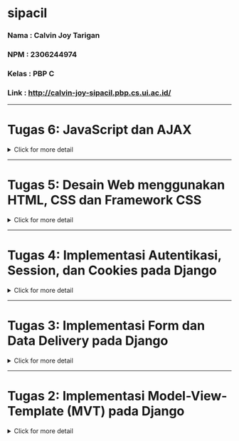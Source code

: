 # sipacil
### Nama  : Calvin Joy Tarigan
### NPM   : 2306244974
### Kelas : PBP C
### Link  : http://calvin-joy-sipacil.pbp.cs.ui.ac.id/
---

# Tugas 6: JavaScript dan AJAX

<details>
<summary>Click for more detail</summary>
<br>

## 1. Jelaskan manfaat dari penggunaan JavaScript dalam pengembangan aplikasi web!
JavaScript memungkinkan interaksi dinamis di halaman web, seperti validasi input, pembaruan konten tanpa memuat ulang halaman (AJAX), dan animasi. Ini meningkatkan pengalaman pengguna (UX) dan mempercepat performa aplikasi dengan mengurangi permintaan server.

## 2. Jelaskan fungsi dari penggunaan `await` ketika kita menggunakan `fetch()`! Apa yang akan terjadi jika kita tidak menggunakan `await`?
`await` pada `fetch()` menunda eksekusi hingga proses `fetch()` selesai, sehingga kita dapat bekerja dengan respons yang sudah tersedia. Tanpa `await`, kode akan terus berjalan tanpa menunggu hasil `fetch()`, yang bisa menyebabkan akses data sebelum respons diterima (berupa `Promise` yang belum diselesaikan).

## 3. Mengapa kita perlu menggunakan decorator `csrf_exempt` pada view yang akan digunakan untuk AJAX POST?
`csrf_exempt` digunakan untuk menonaktifkan perlindungan CSRF pada view, memungkinkan permintaan AJAX POST dari sumber yang valid tapi tanpa token CSRF. Ini berguna ketika AJAX POST berasal dari sumber eksternal atau jika validasi CSRF tidak diperlukan.

## 4. Pada tutorial PBP minggu ini, pembersihan data input pengguna dilakukan di belakang (backend) juga. Mengapa hal tersebut tidak dilakukan di frontend saja?
Pembersihan di backend diperlukan untuk mencegah manipulasi data dari sisi pengguna, seperti serangan injeksi atau bypass validasi di frontend. Dengan melakukan validasi di backend, kita memastikan keamanan dan integritas data meskipun pengguna mencoba mengubah logika di sisi klien (frontend).

## 5. Jelaskan bagaimana cara kamu mengimplementasikan checklist di atas secara step-by-step (bukan hanya sekadar mengikuti tutorial)!
1. **Menambahkan Pesan Error pada Login**:
   - Pada `views.py`, tambahkan validasi untuk memeriksa apakah form login valid.
   - Jika gagal, gunakan `messages.error` untuk menampilkan pesan error di halaman login.
   - Di template `login.html`, tampilkan pesan error dengan menggunakan `{{ messages }}`.

2. **Membuat Fungsi AJAX untuk Menambahkan Data**:
   - Buat fungsi view di `views.py` yang menerima data dari form melalui metode POST.
   - Gunakan decorator `@csrf_exempt` agar tidak perlu validasi CSRF token.
   - Buat objek baru berdasarkan data yang diterima dan simpan ke database.
   - Kembalikan respons HTTP dengan status 201 jika berhasil.

3. **Menambahkan Routing untuk AJAX**:
   - Di `urls.py`, buat path baru yang mengarahkan ke fungsi view AJAX.
   - Pastikan path ini bisa diakses hanya dengan metode POST.

4. **Menampilkan Data dengan fetch API**:
   - Buat fungsi JavaScript di template untuk mengambil data dari endpoint JSON.
   - Gunakan `fetch()` untuk mengambil data secara asynchronous.
   - Gunakan JavaScript untuk memanipulasi DOM dan menampilkan data di halaman tanpa perlu reload.

5. **Membuat Modal dengan Tailwind CSS**:
   - Tambahkan modal menggunakan komponen Tailwind di HTML.
   - Buat fungsi JavaScript untuk menampilkan dan menyembunyikan modal.

6. **Menambahkan Data dengan AJAX**:
   - Buat fungsi JavaScript untuk mengirim data form menggunakan `fetch()` dan metode POST.
   - Setelah berhasil, refresh data di halaman tanpa reload.

7. **Melindungi dari XSS**:
   - Gunakan fungsi `strip_tags` di backend untuk membersihkan input dari tag HTML berbahaya sebelum menyimpannya ke database.
   - Tambahkan validasi tambahan di form untuk membersihkan data input dari tag HTML.

8. **Membersihkan Data Lama dengan DOMPurify**:
   - Tambahkan DOMPurify di frontend untuk membersihkan data lama yang mungkin masih terinfeksi XSS ketika ditampilkan di halaman.

9. **Testing**:
    - Jalankan aplikasi dengan python manage.py runserver.
    - Uji fitur untuk memastikan berfungsi tanpa error.

10. **Git Push**:
    - Lakukan git add, git commit, dan git push ke GitHub.
    - GitHub Actions akan otomatis push ke PWS.

</details>

---

# Tugas 5: Desain Web menggunakan HTML, CSS dan Framework CSS

<details>
<summary>Click for more detail</summary>
<br>

## 1.  Jika terdapat beberapa CSS selector untuk suatu elemen HTML, jelaskan urutan prioritas pengambilan CSS selector tersebut!
- Inline CSS: CSS yang didefinisikan langsung pada elemen menggunakan atribut style memiliki prioritas tertinggi.

- ID Selector (#id) memiliki tingkat prioritas tertinggi di antara selector lainnya yang ada di dalam file CSS.

- Class, Attribute, dan Pseudo-class Selector (.class, [attribute], :hover) memiliki prioritas di bawah ID selector.

- Tag (Type) Selector (div, p, a) memiliki prioritas paling rendah.

- Universal Selector (*) dan kombinasi atau group selector biasanya memiliki prioritas paling rendah.

- !important: Deklarasi ini mengesampingkan semua aturan di atas, tetapi penggunaannya sebaiknya dihindari karena dapat menyulitkan debugging dan pemeliharaan kode.

Urutan prioritas dihitung berdasarkan kehadiran tipe selector (ID, class, atau tag) di dalam satu rule CSS. Jika dua selector memiliki tingkat spesifisitas yang sama, maka yang muncul terakhir dalam file CSS akan diterapkan.
 
## 2. Mengapa responsive design menjadi konsep yang penting dalam pengembangan aplikasi web? Berikan contoh aplikasi yang sudah dan belum menerapkan responsive design!
Responsive design sangat penting karena memungkinkan aplikasi web beradaptasi dengan berbagai ukuran layar dan perangkat, seperti smartphone, tablet, dan desktop. Ini meningkatkan user experience, memastikan navigasi yang mudah, dan mengoptimalkan SEO, karena mesin pencari seperti Google memprioritaskan situs yang mobile-friendly.

- Contoh aplikasi yang sudah menerapkan responsive design:

Twitter: Desain yang fleksibel dan menyesuaikan tampilan dengan berbagai ukuran layar.

- Contoh aplikasi yang belum menerapkan responsive design:

Craigslist: Tampilan kaku dan sulit diakses dari perangkat mobile, mengharuskan pengguna untuk zoom atau scroll horizontal.

## 3. Jelaskan perbedaan antara margin, border, dan padding, serta cara untuk mengimplementasikan ketiga hal tersebut!
- Margin: Ruang kosong di luar elemen, yang memisahkan elemen dari elemen lain. Margin tidak mempengaruhi ukuran elemen itu sendiri.

- Border: Garis yang mengelilingi elemen, yang berada di antara margin dan padding. Border dapat diatur ketebalan, warna, dan gayanya.

- Padding: Ruang kosong di dalam elemen, antara konten elemen dan border. Padding menambah ruang di dalam elemen tanpa mempengaruhi margin.

Margin, border, dan padding adalah bagian penting dalam mengatur jarak dan tampilan elemen pada halaman web. Margin menambahkan jarak di luar elemen, border adalah garis yang membungkus elemen, dan padding menambah ruang di dalam elemen antara konten dan border. 

Implementasi
```
div {
  margin: 20px; /* Menambah ruang di luar elemen */
  border: 2px solid black; /* Border hitam dengan ketebalan 2px */
  padding: 10px; /* Menambah ruang di dalam elemen, antara konten dan border */
}
```

## 4. Jelaskan konsep flex box dan grid layout beserta kegunaannya!

Flexbox dan Grid Layout adalah dua teknik dalam CSS yang digunakan untuk mengatur tata letak elemen di halaman web, masing-masing dengan karakteristik dan kegunaan yang berbeda.

- Flex box adalah metode tata letak yang dirancang untuk satu dimensi (baik kolom atau baris) dan digunakan untuk mengatur elemen di sepanjang satu sumbu utama (horizontal atau vertikal). 

  Flex box berguna untuk mengatur elemen secara rapi dalam satu baris atau kolom. Cocok untuk tata letak yang lebih sederhana, seperti menyejajarkan item secara horizontal atau vertikal, dan mudah untuk membuat tampilan responsif. Contoh Implementasi Flexbox:
```
.container {
  display: flex; 
  justify-content: center; /* Pusatkan elemen secara horizontal */
  align-items: center; /* Pusatkan elemen secara vertikal */
}
```

- Grid Layout adalah sistem tata letak dua dimensi yang memungkinkan penempatan elemen di dalam baris dan kolom. Berbeda dengan Flexbox yang bekerja pada satu dimensi, Grid Layout memungkinkan pengaturan elemen secara lebih kompleks dalam dua arah (horizontal dan vertikal).

  Grid Layout berguna untuk mengatur elemen dalam baris dan kolom sekaligus. Cocok untuk tata letak yang lebih kompleks, seperti halaman dengan banyak elemen, dan memberikan lebih banyak kontrol dalam membuat tata letak yang terstruktur.
Contoh Implementasi Grid Layout:
```
.container {
  display: grid; 
  grid-template-columns: 1fr 1fr; /* Membuat dua kolom dengan ukuran yang sama */
  grid-gap: 10px; /* Menambahkan jarak antar kolom */
}
```
 
## 5. Jelaskan bagaimana cara kamu mengimplementasikan checklist di atas secara step-by-step (bukan hanya sekadar mengikuti tutorial)!

a. Tambahkan Meta Viewport untuk Responsivitas:
- Tambahkan tag meta viewport di dalam tag `<head>`.
- Sesuaikan pengaturan viewport untuk mendukung tampilan responsif.

b. Integrasikan Tailwind CSS:
- Tambahkan script CDN Tailwind di bagian `<head>`.
- Pastikan CDN dihubungkan dengan benar untuk menggunakan class Tailwind.

c. Buat Navbar dengan Tailwind:
- Buat file navbar.html dengan struktur HTML menggunakan class Tailwind.
- Sertakan navbar di halaman seperti main.html, edit_product.html, dan create_product_entry.html dengan {% include 'navbar.html' %}.

d. Buat Fitur Edit (Update):
- Tambahkan fungsi edit_product di views.py untuk menangani edit data.
- Buat form di edit_product.html dengan metode POST untuk menyimpan perubahan.
- Tambahkan URL path untuk edit di urls.py.
- Tambahkan tombol "Edit" di main.html untuk setiap product entry.

e. Buat Fitur Hapus (Delete):
- Tambahkan fungsi delete_product di views.py untuk menghapus data.
- Tambahkan URL path untuk delete di urls.py.
- Tambahkan tombol "Delete" di main.html untuk setiap product entry.

f. Testing:
- Jalankan aplikasi dengan python manage.py runserver.
- Uji fitur edit dan delete untuk memastikan berfungsi tanpa error.

g. Git Push:
- Lakukan git add, git commit, dan git push ke GitHub.
- GitHub Actions akan otomatis push ke PWS.

</details>

---

# Tugas 4: Implementasi Autentikasi, Session, dan Cookies pada Django

<details>
<summary>Click for more detail</summary>
<br>

1. Perbedaan antara `HttpResponseRedirect()` dan `redirect()`:
- `HttpResponseRedirect()`: Class yang digunakan untuk mengarahkan pengguna ke URL lain. Dalam penggunaannya, kita harus secara manual memberikan URL tujuan sebagai argumen.
- `redirect()`: Shortcut yang disediakan oleh Django untuk mempermudah pembuatan `HttpResponseRedirect`. Fungsi ini bisa menerima argumen berupa URL, nama view, atau object model.
Perbedaan utamanya adalah `redirect()` lebih fleksibel dan merupakan shorthand untuk `HttpResponseRedirect`.

2. Untuk menghubungkan model Product dengan User, biasanya digunakan relasi ForeignKey atau ManyToManyField. ForeignKey digunakan jika setiap produk hanya dimiliki oleh satu pengguna, sedangkan ManyToManyField digunakan jika sebuah produk bisa dimiliki oleh banyak pengguna, dan setiap pengguna juga bisa memiliki banyak produk. Dengan ForeignKey, setiap objek di model Product terhubung ke satu pengguna saja, menunjukkan hubungan satu-ke-banyak. Sebaliknya, ManyToManyField memungkinkan hubungan banyak-ke-banyak, di mana satu produk dapat dimiliki oleh banyak pengguna, dan setiap pengguna dapat memiliki banyak produk.
```python
# Implementasi pada models.py yang ada pada subdirektori main
...
from django.contrib.auth.models import User
...
class ProductEntry(models.Model):
    user = models.ForeignKey(User, on_delete=models.CASCADE) # Penghubung dengan model User
    ...
```

3. Perbedaan antara authentication dan authorization:
- Authentication: Proses verifikasi identitas pengguna (misalnya, apakah username dan password benar?). Ini terjadi ketika pengguna login.
- Authorization: Setelah pengguna terautentikasi, authorization menentukan hak akses pengguna terhadap sumber daya tertentu (misalnya, apakah pengguna ini boleh mengakses halaman admin?).

Implementasi di Django:
- Authentication: Django menggunakan `django.contrib.auth` untuk mengautentikasi pengguna. Ketika pengguna memasukkan kredensial mereka, Django memverifikasi melalui model User. Jika kredensial cocok, pengguna dianggap terautentikasi.
- Authorization: Django menyediakan decorators seperti `@login_required` dan permission system untuk mengontrol akses ke views tertentu berdasarkan status autentikasi atau hak akses pengguna.

4. Django menggunakan session untuk mengingat pengguna yang telah login. Saat pengguna berhasil login, Django menyimpan session ID pengguna dalam sebuah cookie di browser. Informasi detail mengenai pengguna disimpan di server dalam database session.

Cookies adalah file kecil yang disimpan di browser pengguna, digunakan untuk menyimpan data sesi, preferensi pengguna, dll.
Cookies juga dapat digunakan untuk menyimpan preferensi bahasa, keranjang belanja, atau untuk tracking analitik.
Tidak semua cookies aman. Beberapa cookies (seperti cookies yang digunakan untuk login session) harus ditandai dengan flag HttpOnly dan Secure untuk mencegah akses dari JavaScript dan memastikan hanya dikirim melalui koneksi HTTPS.

5. Cara saya mengimplementasikan checklist step-by-step,

a. Membuat Fungsi Registrasi:
- Impor `UserCreationForm` dan `messages` di views.py.
- Tambahkan fungsi `register()` untuk menangani pembuatan akun pengguna. Fungsi ini menggunakan `UserCreationForm` untuk menampilkan dan memvalidasi form registrasi.
- Jika form valid, data pengguna disimpan, dan pesan sukses ditampilkan menggunakan messages.success. Pengguna kemudian diarahkan ke halaman login setelah registrasi berhasil.

b. Membuat Template HTML untuk Registrasi:
Buat file register.html yang memuat form pendaftaran dengan menggunakan `{{ form.as_table }}` untuk menampilkan form dalam bentuk tabel. Pastikan juga untuk menyertakan CSRF token untuk keamanan.

c. Menghubungkan Fungsi ke URL:
Di urls.py, impor fungsi `register()` dan tambahkan ke dalam urlpatterns untuk menghubungkan URL /register/ dengan fungsi registrasi.

d. Membuat Fungsi Login:
- Impor AuthenticationForm, authenticate, dan login di views.py.
- Tambahkan fungsi `login_user()` untuk menangani autentikasi pengguna. Fungsi ini mengecek apakah form login valid dan melakukan login jika data benar.
- Setelah berhasil login, pengguna diarahkan ke halaman utama (main).

e. Membuat Template HTML untuk Login:
Buat file login.html untuk menampilkan form login. Tambahkan juga link ke halaman registrasi jika pengguna belum memiliki akun.

f. Menghubungkan Login ke URL:
Di urls.py, impor fungsi login_user() dan tambahkan URL /login/ ke dalam urlpatterns.

g. Menambahkan Logout dan Restriksi Akses:
- Tambahkan fungsi `logout_user()` di views.py untuk menghapus sesi pengguna dan mengarahkan mereka kembali ke halaman login setelah logout.
- Gunakan dekorator  `@login_required` pada fungsi show_main() untuk membatasi akses hanya kepada pengguna yang sudah login.

h. Menambahkan Fitur Cookies untuk Last Login:
- Pada fungsi `login_user()`, tambahkan cookie last_login setelah login berhasil menggunakan response.set_cookie(). Di halaman utama, cookie ini ditampilkan untuk menunjukkan kapan terakhir kali pengguna login.
- Pada fungsi logout, hapus cookie last_login menggunakan `response.delete_cookie()`.

i. Menghubungkan Model ProductEntry dengan User:
- Tambahkan ForeignKey ke model ProductEntry untuk mengaitkan product entry dengan pengguna yang membuatnya. Gunakan request.user untuk menetapkan pengguna saat product entry disimpan.
- Ubah query di fungsi show_main() untuk hanya menampilkan product entries milik pengguna yang sedang login dengan memfilter berdasarkan user=request.user.

j. Menerapkan Migrasi:
Jalankan `python manage.py makemigrations` dan `python manage.py migrate` untuk menerapkan perubahan model ke database, termasuk penambahan relasi ForeignKey.

k. Git Push:
- Lakukan git add, git commit, dan git push ke GitHub.
- GitHub Actions akan otomatis push ke PWS.


</details>

---

# Tugas 3: Implementasi Form dan Data Delivery pada Django

<details>
<summary>Click for more detail</summary>
<br>

1. Data delivery penting dalam pengimplementasian platform karena memungkinkan pertukaran informasi antara client dan server. Tanpa mekanisme ini, aplikasi tidak akan dapat menampilkan atau menerima data secara dinamis, yang sangat penting dalam aplikasi berbasis web yang membutuhkan interaksi terus-menerus dengan server untuk mendapatkan atau mengirimkan informasi.

2. JSON biasanya dianggap lebih baik untuk penggunaan web modern dibandingkan XML karena JSON lebih ringkas, lebih mudah dibaca oleh manusia, dan lebih cepat diproses oleh komputer. JSON juga memiliki struktur yang lebih sederhana dibandingkan XML, yang sering kali membutuhkan tag pembuka dan penutup yang memperbesar ukuran data. Oleh karena itu, JSON lebih populer karena efisiensi dalam pengiriman data dan kemudahan penggunaan dengan bahasa pemrograman modern, termasuk JavaScript.

3. Method is_valid() pada form Django digunakan untuk memvalidasi data yang dimasukkan ke dalam form. Method ini akan memeriksa apakah data yang dimasukkan sesuai dengan aturan validasi yang telah ditentukan (seperti tipe data, panjang karakter, dsb.). Jika data valid, method ini mengembalikan nilai True dan data dapat diproses lebih lanjut. Kita membutuhkan method ini untuk memastikan bahwa data yang dikirimkan ke server tidak mengandung kesalahan atau nilai yang tidak diinginkan, sehingga aplikasi berjalan dengan aman dan sesuai harapan.

4. csrf_token digunakan untuk melindungi aplikasi dari serangan CSRF (Cross-Site Request Forgery). Jika kita tidak menambahkan csrf_token, penyerang dapat mengirimkan permintaan palsu dari situs lain yang seolah-olah berasal dari pengguna yang sah, sehingga memungkinkan penyerang untuk melakukan aksi seperti mengubah data atau melakukan transaksi tanpa sepengetahuan pengguna. Dengan csrf_token, setiap permintaan form harus mengandung token yang hanya valid untuk sesi pengguna tersebut, sehingga serangan CSRF bisa dicegah.

5. Cara saya mengimplementasikan checklist step-by-step,

a. Buat Skeleton Views
- Buat direktori templates dan file base.html.
- Gunakan {% block %} di base.html untuk membuat kerangka umum yang bisa di-extend.
- Ubah file main.html untuk me-extend base.html.
- Sesuaikan settings.py dengan menambahkan templates ke dalam DIRS pada variabel TEMPLATES.

b. Ubah Primary Key menjadi UUID
- Tambahkan baris id = models.UUIDField() di models.py untuk mengganti ID menjadi UUID.
- Jika sudah ada data, hapus database lama (db.sqlite3).
- Jalankan perintah migrasi:
```
python manage.py makemigrations
python manage.py migrate
```

c. Buat Form Input Data
- Buat file forms.py di direktori main dan tambahkan form model ProductEntryForm.
- Tambahkan fungsi create_product_entry di views.py untuk menampilkan form dan menyimpan data yang diinput.
- Ubah fungsi show_main di views.py untuk menampilkan data ProductEntry yang sudah ada.
- Tambahkan URL path di urls.py untuk mengakses form input data

d. Tampilkan Data dalam Format XML dan JSON
- Tambahkan fungsi show_xml dan show_json di views.py untuk menampilkan data dalam format XML dan JSON menggunakan serializers.
- Buat path URL untuk masing-masing format di urls.py:
```
path('xml/', show_xml, name='show_xml'),
path('json/', show_json, name='show_json')
```

e. Tampilkan Data Berdasarkan ID dalam Format XML dan JSON
- Tambahkan fungsi show_xml_by_id dan show_json_by_id di views.py untuk menampilkan data berdasarkan ID.
- Buat path URL untuk mengakses data berdasarkan ID di urls.py:
```
path('xml/<str:id>/', show_xml_by_id, name='show_xml_by_id'),
path('json/<str:id>/', show_json_by_id, name='show_json_by_id'),
```

f. Tes dengan Postman
- Jalankan server Django dengan perintah python manage.py runserver.
- Gunakan Postman untuk mengakses URL /xml/, /json/, /xml/[id], dan /json/[id].
![image](https://github.com/user-attachments/assets/f615f146-a445-469e-8461-74a648f1de12)
![image](https://github.com/user-attachments/assets/2deb2f2d-9f96-48c3-a4b5-4da731629c19)
![image](https://github.com/user-attachments/assets/807d2d84-8401-4db4-bf36-00a676ac1f0a)
![image](https://github.com/user-attachments/assets/bd545733-8451-4fae-91d7-620bf8bb2e0b)

g. Push Otomatis ke PWS Menggunakan GitHub Actions:
- Buat direktori .github/workflows/ di proyek Django.
- Buat file deploy.yml di dalamnya, kemudian isi dengan code yang diberikan asdos di dc
- Membuat Secret di GitHub:
Pergi ke Settings > Secrets and variables > Actions.
Isi Secret dengan format,
```
Name : PWS_URL
Secret : https://<username>:<password>@pbp.cs.ui.ac.id/<username>/<proyek>
```
- Update settings.py, tambahkan CSRF_TRUSTED_ORIGINS = ["https://<URL_PWS_KAMU>"]
  
h. Git Push:
- Lakukan git add, git commit, dan git push ke GitHub.
- GitHub Actions akan otomatis push ke PWS.

</details>

---

# Tugas 2: Implementasi Model-View-Template (MVT) pada Django

<details>
<summary>Click for more detail</summary>
<br>

1. Dengan mengikuti dan memahami contoh ataupun langkah dari tutorial 0 dan 1 kemudian saya implementasikan sesuai kebutuhan yang diminta.
  Ketika terjadi kesalahan, saya cenderung mencari langkah mana yang terlewat ataupun salah, kemudian memulainya lagi dari awal agar dapat lebih ingat lagi langkah demi langkah.

a. Persiapan Awal:
Instalasi Django: Install Django menggunakan pip.
Pembuatan Proyek: Inisialisasi proyek Django baru.
Pembuatan Aplikasi: Buat aplikasi dalam proyek Django.

b. Konfigurasi urls.py:
Definisi URL di Proyek: Tambahkan rute untuk aplikasi dalam konfigurasi URL proyek.
URL Aplikasi: Tentukan rute untuk views dalam aplikasi.

c. Implementasi views.py:
Buat Views: Definisikan fungsi untuk menangani request dan mengembalikan respons yang sesuai.

d. Desain models.py:
Definisikan Model: Buat model untuk merepresentasikan data yang akan disimpan di database.
Migrasi: Terapkan perubahan model ke database.

e. Buat Berkas HTML:
Template HTML: Buat berkas HTML untuk menampilkan data yang dikirim oleh views.

f. Testing:
Jalankan Server: Mulai server pengembangan.
Uji Akses: Akses aplikasi melalui browser untuk memastikan semuanya berfungsi dengan baik.

g. Git:
Add, Commit, Push: Simpan perubahan kode ke repositori versi kontrol dengan Git.

h. Deployment PWS:
Deploy: Push aplikasi ke PWS agar dapat terlihat secara online

3. User mengirimkan request melalui URL, lalu Django mengarahkan permintaan ke View yang memproses logika. Jika perlu data, View berinteraksi dengan Model untuk mengambilnya dari database. Setelah itu, View mengirim data ke Template yang menampilkan hasilnya dalam bentuk HTML. Akhirnya, Django mengirimkan response tersebut kembali ke user sebagai halaman web yang bisa dilihat di browser.
![image](https://github.com/user-attachments/assets/f427b469-1528-49ab-9b4b-df4706ec63bd)

4. Git berfungsi sebagai version control system (vcs) yang sangat berguna dalam pengembangan perangkat lunak. Fungsinya yaitu tracking perubahan, kolaborasi, backup, branching dan merging.
   
5. Django adalah pilihan ideal untuk pemula karena menawarkan kerangka kerja terstruktur dengan fitur lengkap seperti autentikasi, admin panel, dan ORM yang mempercepat pengembangan. Dengan arsitektur Model-View-Template (MVT), Django memisahkan logika bisnis, data, dan tampilan secara jelas, memudahkan pemahaman dan implementasi. Dokumentasi yang lengkap dan komunitas besar juga menyediakan dukungan yang cepat dan akses ke solusi, sehingga proses pembelajaran menjadi lebih mudah.

6. Karena berfungsi untuk memetakan objek Python ke dalam tabel di database. Dengan ORM, pengembang dapat berinteraksi dengan database menggunakan objek Python tanpa perlu menulis query SQL secara langsung.
  Django ORM otomatis menerjemahkan operasi pada objek model menjadi instruksi SQL, sehingga mempermudah manipulasi data dan menjaga kode tetap portable di berbagai jenis database.

</details>
